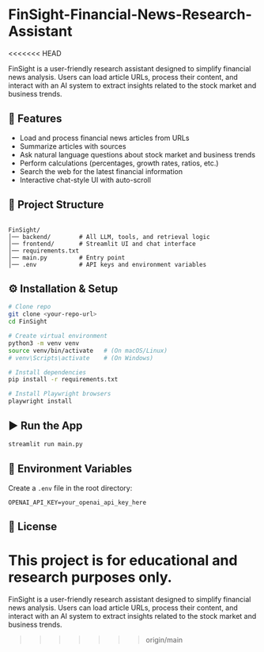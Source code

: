 # FinSight-Financial-News-Research-Assistant
<<<<<<< HEAD

FinSight is a user-friendly research assistant designed to simplify financial news analysis. Users can load article URLs, process their content, and interact with an AI system to extract insights related to the stock market and business trends.

## 🚀 Features
- Load and process financial news articles from URLs  
- Summarize articles with sources  
- Ask natural language questions about stock market and business trends  
- Perform calculations (percentages, growth rates, ratios, etc.)  
- Search the web for the latest financial information  
- Interactive chat-style UI with auto-scroll  

## 📂 Project Structure
```

FinSight/
│── backend/        # All LLM, tools, and retrieval logic
│── frontend/       # Streamlit UI and chat interface
│── requirements.txt
│── main.py         # Entry point
│── .env            # API keys and environment variables

````

## ⚙️ Installation & Setup
```bash
# Clone repo
git clone <your-repo-url>
cd FinSight

# Create virtual environment
python3 -m venv venv
source venv/bin/activate   # (On macOS/Linux)
# venv\Scripts\activate    # (On Windows)

# Install dependencies
pip install -r requirements.txt

# Install Playwright browsers
playwright install
````

## ▶️ Run the App

```bash
streamlit run main.py
```

## 🔑 Environment Variables

Create a `.env` file in the root directory:

```
OPENAI_API_KEY=your_openai_api_key_here
```

## 📝 License

This project is for educational and research purposes only.
=======
FinSight is a user-friendly research assistant designed to simplify financial news analysis. Users can load article URLs, process their content, and interact with an AI system to extract insights related to the stock market and business trends.
>>>>>>> origin/main
